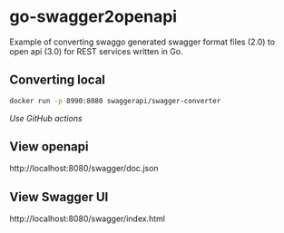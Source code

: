 # go-swagger2openapi
Example of converting swaggo generated swagger format files (2.0) to open api (3.0) for REST services written in Go.

## Converting local
```bash
docker run -p 8990:8080 swaggerapi/swagger-converter
```

*Use GitHub actions*

## View openapi
http://localhost:8080/swagger/doc.json

## View Swagger UI
http://localhost:8080/swagger/index.html